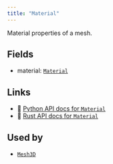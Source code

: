 ```yaml
---
title: "Material"
---
```


Material properties of a mesh.

## Fields

* material: [`Material`](../datatypes/material.md)

## Links
 * 🐍 [Python API docs for `Material`](https://ref.rerun.io/docs/python/stable/common/components#rerun.components.Material)
 * 🦀 [Rust API docs for `Material`](https://docs.rs/rerun/latest/rerun/components/struct.Material.html)


## Used by

* [`Mesh3D`](../archetypes/mesh3d.md)
